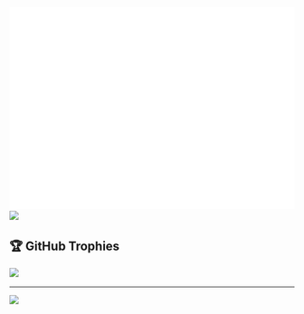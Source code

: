 <!-- # 📊 GitHub Stats:
<!-- ![](https://github-readme-stats.vercel.app/api?username=Gruxeon2507&theme=dark&hide_border=false&include_all_commits=true&count_private=true) -->
<!--![](https://github-readme-streak-stats.herokuapp.com/?user=Gruxeon2507&theme=dark&hide_border=false)<br/>-->


![](https://raw.githubusercontent.com/Gruxeon2507/cf-stats/main/output/light_card.svg#gh-dark-mode-only)
![](https://github-readme-stats.vercel.app/api/top-langs/?username=Gruxeon2507&theme=dark&hide_border=false&include_all_commits=true&count_private=true&layout=compact)    

## 🏆 GitHub Trophies
![](https://github-profile-trophy.vercel.app/?username=Gruxeon2507&theme=gruvbox&no-frame=false&no-bg=true&margin-w=4)

---
[![](https://visitcount.itsvg.in/api?id=Gruxeon2507&icon=2&color=0)](https://visitcount.itsvg.in)

<!-- Proudly created with GPRM ( https://gprm.itsvg.in ) -->
<!--  --> 
